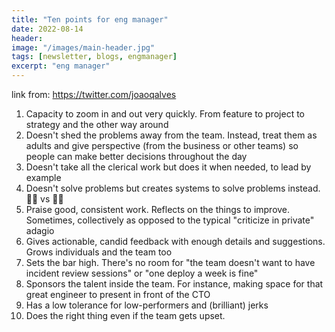 ```yaml
---
title: "Ten points for eng manager"
date: 2022-08-14
header:
image: "/images/main-header.jpg"
tags: [newsletter, blogs, engmanager]
excerpt: "eng manager"
---
```

link from: https://twitter.com/joaoqalves
1. Capacity to zoom in and out very quickly. From feature to project to strategy and the other way around
2. Doesn't shed the problems away from the team. Instead, treat them as adults and give perspective (from the business or other teams) so people can make better decisions throughout the day
3. Doesn't take all the clerical work but does it when needed, to lead by example
4. Doesn't solve problems but creates systems to solve problems instead. 🧑‍🚒 vs 👨‍🔬
5. Praise good, consistent work. Reflects on the things to improve. Sometimes, collectively as opposed to the typical "criticize in private" adagio
6. Gives actionable, candid feedback with enough details and suggestions. Grows individuals and the team too
7. Sets the bar high. There's no room for "the team doesn't want to have incident review sessions" or "one deploy a week is fine"
8. Sponsors the talent inside the team. For instance, making space for that great engineer to present in front of the CTO
9. Has a low tolerance for low-performers and (brilliant) jerks
10. Does the right thing even if the team gets upset.